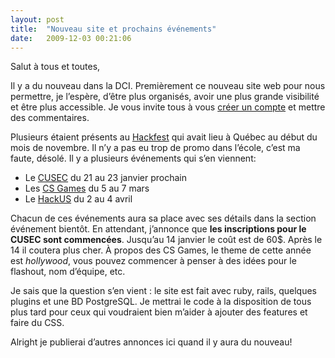 ```yaml
---
layout: post
title:  "Nouveau site et prochains événements"
date:   2009-12-03 00:21:06
---
```


Salut à tous et toutes,

Il y a du nouveau dans la DCI. Premièrement ce nouveau site web pour nous permettre, je l’espère, d’être plus organisés, avoir une plus grande visibilité et être plus accessible. Je vous invite tous à vous [créer un compte](http://dciets.com/compte/nouveau) et mettre des commentaires.

Plusieurs étaient présents au [Hackfest](http://www.hackfest.ca/) qui avait lieu à Québec au début du mois de novembre. Il n’y a pas eu trop de promo dans l’école, c’est ma faute, désolé. Il y a plusieurs événements qui s’en viennent:

* Le [CUSEC](http://2010.cusec.net/) du 21 au 23 janvier prochain
* Les [CS Games](http://www.csgames.org/2010/?lang=fr) du 5 au 7 mars
* Le [HackUS](http://www.hackus.org/) du 2 au 4 avril

Chacun de ces événements aura sa place avec ses détails dans la section événement bientôt. En attendant, j’annonce que **les inscriptions pour le CUSEC sont commencées**. Jusqu’au 14 janvier le coût est de 60$. Après le 14 il coutera plus cher. À propos des CS Games, le theme de cette année est *hollywood*, vous pouvez commencer à penser à des idées pour le flashout, nom d’équipe, etc.

Je sais que la question s’en vient : le site est fait avec ruby, rails, quelques plugins et une BD PostgreSQL. Je mettrai le code à la disposition de tous plus tard pour ceux qui voudraient bien m’aider à ajouter des features et faire du CSS.

Alright je publierai d’autres annonces ici quand il y aura du nouveau!